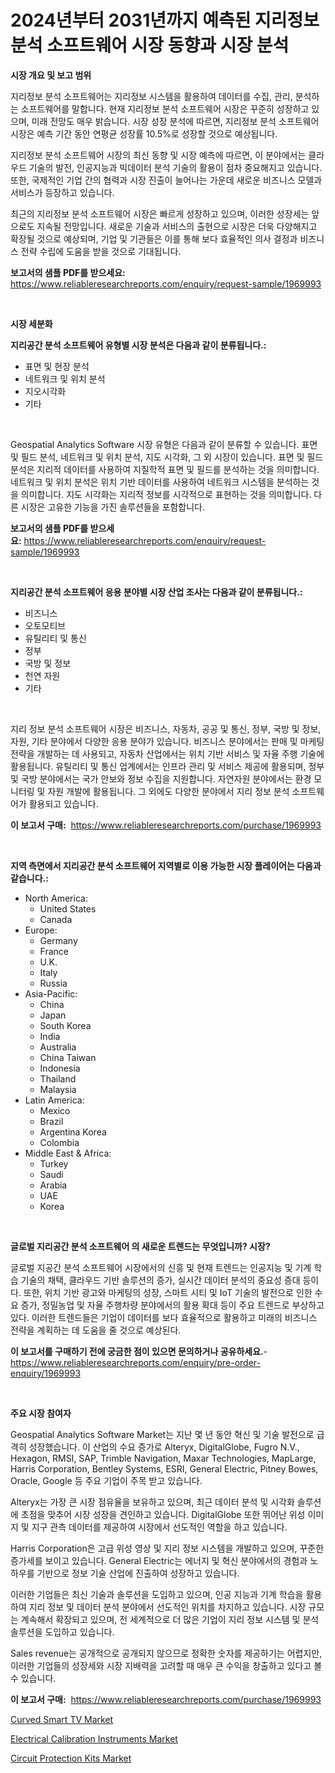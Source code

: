 <p><h1>2024년부터 2031년까지 예측된 지리정보 분석 소프트웨어 시장 동향과 시장 분석</h1></p><p><strong>시장 개요 및 보고 범위</strong></p>
<p><p>지리정보 분석 소프트웨어는 지리정보 시스템을 활용하여 데이터를 수집, 관리, 분석하는 소프트웨어를 말합니다. 현재 지리정보 분석 소프트웨어 시장은 꾸준히 성장하고 있으며, 미래 전망도 매우 밝습니다. 시장 성장 분석에 따르면, 지리정보 분석 소프트웨어 시장은 예측 기간 동안 연평균 성장률 10.5%로 성장할 것으로 예상됩니다.</p><p>지리정보 분석 소프트웨어 시장의 최신 동향 및 시장 예측에 따르면, 이 분야에서는 클라우드 기술의 발전, 인공지능과 빅데이터 분석 기술의 활용이 점차 중요해지고 있습니다. 또한, 국제적인 기업 간의 협력과 시장 진출이 늘어나는 가운데 새로운 비즈니스 모델과 서비스가 등장하고 있습니다.</p><p>최근의 지리정보 분석 소프트웨어 시장은 빠르게 성장하고 있으며, 이러한 성장세는 앞으로도 지속될 전망입니다. 새로운 기술과 서비스의 출현으로 시장은 더욱 다양해지고 확장될 것으로 예상되며, 기업 및 기관들은 이를 통해 보다 효율적인 의사 결정과 비즈니스 전략 수립에 도움을 받을 것으로 기대됩니다.</p></p>
<p><strong>보고서의 샘플 PDF를 받으세요:</strong> <a href="https://www.reliableresearchreports.com/enquiry/request-sample/1969993">https://www.reliableresearchreports.com/enquiry/request-sample/1969993</a></p>
<p>&nbsp;</p>
<p><strong>시장 세분화</strong></p>
<p><strong>지리공간 분석 소프트웨어 유형별 시장 분석은 다음과 같이 분류됩니다.:</strong></p>
<p><ul><li>표면 및 현장 분석</li><li>네트워크 및 위치 분석</li><li>지오시각화</li><li>기타</li></ul></p>
<p>&nbsp;</p>
<p><p>Geospatial Analytics Software 시장 유형은 다음과 같이 분류할 수 있습니다. 표면 및 필드 분석, 네트워크 및 위치 분석, 지도 시각화, 그 외 시장이 있습니다. 표면 및 필드 분석은 지리적 데이터를 사용하여 지질학적 표면 및 필드를 분석하는 것을 의미합니다. 네트워크 및 위치 분석은 위치 기반 데이터를 사용하여 네트워크 시스템을 분석하는 것을 의미합니다. 지도 시각화는 지리적 정보를 시각적으로 표현하는 것을 의미합니다. 다른 시장은 고유한 기능을 가진 솔루션들을 포함합니다.</p></p>
<p><strong>보고서의 샘플 PDF를 받으세요:</strong>&nbsp;<a href="https://www.reliableresearchreports.com/enquiry/request-sample/1969993">https://www.reliableresearchreports.com/enquiry/request-sample/1969993</a></p>
<p>&nbsp;</p>
<p><strong> 지리공간 분석 소프트웨어 응용 분야별 시장 산업 조사는 다음과 같이 분류됩니다.:</strong></p>
<p><ul><li>비즈니스</li><li>오토모티브</li><li>유틸리티 및 통신</li><li>정부</li><li>국방 및 정보</li><li>천연 자원</li><li>기타</li></ul></p>
<p>&nbsp;</p>
<p><p>지리 정보 분석 소프트웨어 시장은 비즈니스, 자동차, 공공 및 통신, 정부, 국방 및 정보, 자원, 기타 분야에서 다양한 응용 분야가 있습니다. 비즈니스 분야에서는 판매 및 마케팅 전략을 개발하는 데 사용되고, 자동차 산업에서는 위치 기반 서비스 및 자율 주행 기술에 활용됩니다. 유틸리티 및 통신 업계에서는 인프라 관리 및 서비스 제공에 활용되며, 정부 및 국방 분야에서는 국가 안보와 정보 수집을 지원합니다. 자연자원 분야에서는 환경 모니터링 및 자원 개발에 활용됩니다. 그 외에도 다양한 분야에서 지리 정보 분석 소프트웨어가 활용되고 있습니다.</p></p>
<p><strong>이 보고서 구매:</strong>&nbsp; <a href="https://www.reliableresearchreports.com/purchase/1969993">https://www.reliableresearchreports.com/purchase/1969993</a></p>
<p>&nbsp;</p>
<p><strong>지역 측면에서 지리공간 분석 소프트웨어 지역별로 이용 가능한 시장 플레이어는 다음과 같습니다.:</strong></p>
<p><ul>
    <li>
        North America:
        <ul>
            <li>United States</li>
            <li>Canada</li>
        </ul>
    </li>
    <li>
        Europe:
        <ul>
            <li>Germany</li>
            <li>France</li>
            <li>U.K.</li>
            <li>Italy</li>
            <li>Russia</li>
        </ul>
    </li>
    <li>
        Asia-Pacific:
        <ul>
            <li>China</li>
            <li>Japan</li>
            <li>South Korea</li>
            <li>India</li>
            <li>Australia</li>
            <li>China Taiwan</li>
            <li>Indonesia</li>
            <li>Thailand</li>
            <li>Malaysia</li>
        </ul>
    </li>
    <li>
        Latin America:
        <ul>
            <li>Mexico</li>
            <li>Brazil</li>
            <li>Argentina Korea</li>
            <li>Colombia</li>
        </ul>
    </li>
    <li>
        Middle East & Africa:
        <ul>
            <li>Turkey</li>
            <li>Saudi</li>
            <li>Arabia</li>
            <li>UAE</li>
            <li>Korea</li>
        </ul>
    </li>
    </ul></p>
<p>&nbsp;</p>
<p><strong>글로벌 지리공간 분석 소프트웨어 의 새로운 트렌드는 무엇입니까? 시장?</strong></p>
<p><p>글로벌 지공간 분석 소프트웨어 시장에서의 신흥 및 현재 트렌드는 인공지능 및 기계 학습 기술의 채택, 클라우드 기반 솔루션의 증가, 실시간 데이터 분석의 중요성 증대 등이다. 또한, 위치 기반 광고와 마케팅의 성장, 스마트 시티 및 IoT 기술의 발전으로 인한 수요 증가, 정밀농업 및 자율 주행차량 분야에서의 활용 확대 등이 주요 트렌드로 부상하고 있다. 이러한 트렌드들은 기업이 데이터를 보다 효율적으로 활용하고 미래의 비즈니스 전략을 계획하는 데 도움을 줄 것으로 예상된다.</p></p>
<p><strong>이 보고서를 구매하기 전에 궁금한 점이 있으면 문의하거나 공유하세요.</strong>- <a href="https://www.reliableresearchreports.com/enquiry/pre-order-enquiry/1969993">https://www.reliableresearchreports.com/enquiry/pre-order-enquiry/1969993</a></p>
<p>&nbsp;</p>
<p><strong>주요 시장 참여자</strong></p>
<p><p>Geospatial Analytics Software Market는 지난 몇 년 동안 혁신 및 기술 발전으로 급격히 성장했습니다. 이 산업의 수요 증가로 Alteryx, DigitalGlobe, Fugro N.V., Hexagon, RMSI, SAP, Trimble Navigation, Maxar Technologies, MapLarge, Harris Corporation, Bentley Systems, ESRI, General Electric, Pitney Bowes, Oracle, Google 등 주요 기업이 주목 받고 있습니다. </p><p>Alteryx는 가장 큰 시장 점유율을 보유하고 있으며, 최근 데이터 분석 및 시각화 솔루션에 초점을 맞추어 시장 성장을 견인하고 있습니다. DigitalGlobe 또한 뛰어난 위성 이미지 및 지구 관측 데이터를 제공하여 시장에서 선도적인 역할을 하고 있습니다. </p><p>Harris Corporation은 고급 위성 영상 및 지리 정보 시스템을 개발하고 있으며, 꾸준한 증가세를 보이고 있습니다. General Electric는 에너지 및 혁신 분야에서의 경험과 노하우를 기반으로 정보 기술 산업에 진출하여 성장하고 있습니다. </p><p>이러한 기업들은 최신 기술과 솔루션을 도입하고 있으며, 인공 지능과 기계 학습을 활용하여 지리 정보 및 데이터 분석 분야에서 선도적인 위치를 차지하고 있습니다. 시장 규모는 계속해서 확장되고 있으며, 전 세계적으로 더 많은 기업이 지리 정보 시스템 및 분석 솔루션을 도입하고 있습니다.</p><p>Sales revenue는 공개적으로 공개되지 않으므로 정확한 숫자를 제공하기는 어렵지만, 이러한 기업들의 성장세와 시장 지배력을 고려할 때 매우 큰 수익을 창출하고 있다고 볼 수 있습니다.</p></p>
<p><strong>이 보고서 구매:</strong>&nbsp;&nbsp;<a href="https://www.reliableresearchreports.com/purchase/1969993">https://www.reliableresearchreports.com/purchase/1969993</a></p>
<p><p><a href="https://github.com/WillieWoodard/Market-Research-Report-List-4/blob/main/curved-smart-tv-market.md">Curved Smart TV Market</a></p><p><a href="https://github.com/marloy8/Market-Research-Report-List-3/blob/main/electrical-calibration-instruments-market.md">Electrical Calibration Instruments Market</a></p><p><a href="https://github.com/Sarissaschmalingtr6fz2739/Market-Research-Report-List-1/blob/main/circuit-protection-kits-market.md">Circuit Protection Kits Market</a></p></p>

